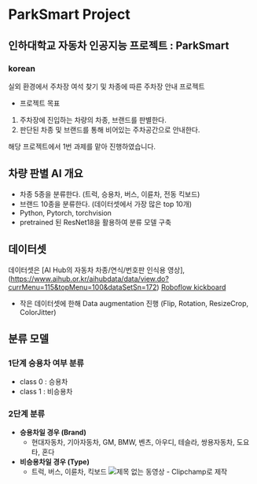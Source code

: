 # ParkSmart Project
## 인하대학교 자동차 인공지능 프로젝트 : ParkSmart
### korean
실외 환경에서 주차장 여석 찾기 및 차종에 따른 주차장 안내 프로젝트

+ 프로젝트 목표
1. 주차장에 진입하는 차량의 차종, 브랜드를 판별한다.
2. 판단된 차종 및 브랜드를 통해 비어있는 주차공간으로 안내한다.

해당 프로젝트에서 1번 과제를 맡아 진행하였습니다.

## 차량 판별 AI 개요
+ 차종 5종을 분류한다. (트럭, 승용차, 버스, 이륜차, 전동 킥보드)
+ 브랜드 10종을 분류한다. (데이터셋에서 가장 많은 top 10개)
+ Python, Pytorch, torchvision
+ pretrained 된 ResNet18을 활용하여 분류 모델 구축

## 데이터셋
데이터셋은 [AI Hub의 자동차 차종/연식/번호판 인식용 영상],(https://www.aihub.or.kr/aihubdata/data/view.do?currMenu=115&topMenu=100&dataSetSn=172)
[Roboflow kickboard](https://universe.roboflow.com/inha-univ-vgzgz/kickboard-ibhkj/browse?queryText=&pageSize=50&startingIndex=0&browseQuery=true)

+ 작은 데이터셋에 한해 Data augmentation 진행 (Flip, Rotation, ResizeCrop, ColorJitter)

## 분류 모델
### 1단계 승용차 여부 분류
- class 0 : 승용차
- class 1 : 비승용차

### 2단계 분류
- **승용차일 경우 (Brand)**  
  - 현대자동차, 기아자동차, GM, BMW, 벤츠, 아우디, 테슬라, 쌍용자동차, 도요타, 혼다
- **비승용차일 경우 (Type)**  
  - 트럭, 버스, 이륜차, 킥보드
 ![제목 없는 동영상 - Clipchamp로 제작](https://github.com/user-attachments/assets/c30c4c73-da94-4cc0-8c94-49d5d4a5b721)

